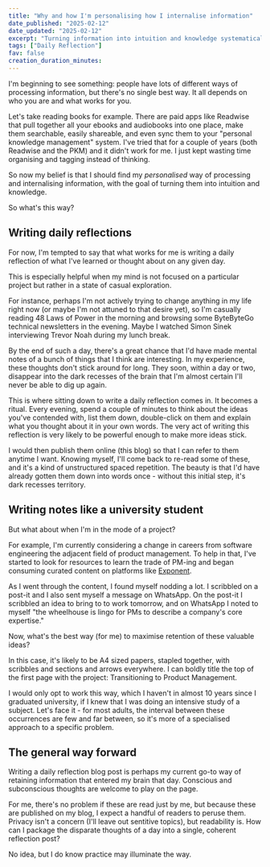 ```yaml
---
title: "Why and how I'm personalising how I internalise information"
date_published: "2025-02-12"
date_updated: "2025-02-12"
excerpt: "Turning information into intuition and knowledge systematically."
tags: ["Daily Reflection"]
fav: false
creation_duration_minutes:
---
```


I'm beginning to see something: people have lots of different ways of processing information, but there's no single best way. It all depends on who you are and what works for you.

Let's take reading books for example. There are paid apps like Readwise that pull together all your ebooks and audiobooks into one place, make them searchable, easily shareable, and even sync them to your "personal knowledge management" system. I've tried that for a couple of years (both Readwise and the PKM) and it didn't work for me. I just kept wasting time organising and tagging instead of thinking.

So now my belief is that I should find my _personalised_ way of processing and internalising information, with the goal of turning them into intuition and knowledge.

So what's this way?

## Writing daily reflections

For now, I'm tempted to say that what works for me is writing a daily reflection of what I've learned or thought about on any given day.

This is especially helpful when my mind is not focused on a particular project but rather in a state of casual exploration.

For instance, perhaps I'm not actively trying to change anything in my life right now (or maybe I'm not attuned to that desire yet), so I'm casually reading 48 Laws of Power in the morning and browsing some ByteByteGo technical newsletters in the evening. Maybe I watched Simon Sinek interviewing Trevor Noah during my lunch break.

By the end of such a day, there's a great chance that I'd have made mental notes of a bunch of things that I think are interesting. In my experience, these thoughts don't stick around for long. They soon, within a day or two, disappear into the dark recesses of the brain that I'm almost certain I'll never be able to dig up again.

This is where sitting down to write a daily reflection comes in. It becomes a ritual. Every evening, spend a couple of minutes to think about the ideas you've contended with, list them down, double-click on them and explain what you thought about it in your own words. The very act of writing this reflection is very likely to be powerful enough to make more ideas stick.

I would then publish them online (this blog) so that I can refer to them anytime I want. Knowing myself, I'll come back to re-read some of these, and it's a kind of unstructured spaced repetition. The beauty is that I'd have already gotten them down into words once - without this initial step, it's dark recesses territory.

## Writing notes like a university student

But what about when I'm in the mode of a project?

For example, I'm currently considering a change in careers from software engineering the adjacent field of product management. To help in that, I've started to look for resources to learn the trade of PM-ing and began consuming curated content on platforms like [Exponent](https://tryexponent.com).

As I went through the content, I found myself nodding a lot. I scribbled on a post-it and I also sent myself a message on WhatsApp. On the post-it I scribbled an idea to bring to to work tomorrow, and on WhatsApp I noted to myself "the wheelhouse is lingo for PMs to describe a company's core expertise."

Now, what's the best way (for me) to maximise retention of these valuable ideas?

In this case, it's likely to be A4 sized papers, stapled together, with scribbles and sections and arrows everywhere. I can boldly title the top of the first page with the project: Transitioning to Product Management.

I would only opt to work this way, which I haven't in almost 10 years since I graduated university, if I knew that I was doing an intensive study of a subject. Let's face it - for most adults, the interval between these occurrences are few and far between, so it's more of a specialised approach to a specific problem.

## The general way forward

Writing a daily reflection blog post is perhaps my current go-to way of retaining information that entered my brain that day. Conscious and subconscious thoughts are welcome to play on the page.

For me, there's no problem if these are read just by me, but because these are published on my blog, I expect a handful of readers to peruse them. Privacy isn't a concern (I'll leave out sentitive topics), but readability is. How can I package the disparate thoughts of a day into a single, coherent reflection post?

No idea, but I do know practice may illuminate the way.
